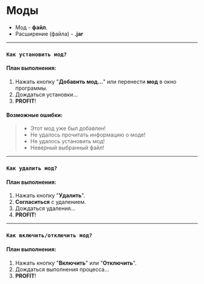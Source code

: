 # Моды

- Мод - **файл**.
- Расширение (файла) - **.jar**

---

### `Как установить мод?`

#### План выполнения:
1. Нажать кнопку "**Добавить мод...**" или перенести **мод** в окно программы.
2. Дождаться установки...
3. **PROFIT**!

#### Возможные ошибки:
> - Этот мод уже был добавлен!
> - Не удалось прочитать информацию о моде!
> - Не удалось установить мод!
> - Неверный выбранный файл!

---

### `Как удалить мод?`

#### План выполнения:
1. Нажать кнопку "**Удалить**".
2. **Согласиться** с удалением.
3. Дождаться удаления...
4. **PROFIT**!

---

### `Как включить/отключить мод?`

#### План выполнения:
1. Нажать кнопку "**Включить**" или "**Отключить**".
2. Дождаться выполнения процесса...
3. **PROFIT**!
